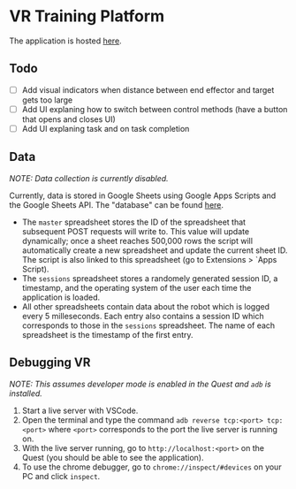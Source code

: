 # VR Training Platform

The application is hosted [here](https://wycongwisc.github.io/urdf-loader-test-vr/).

## Todo 

- [ ] Add visual indicators when distance between end effector and target gets too large
- [ ] Add UI explaning how to switch between control methods (have a button that opens and closes UI)
- [ ] Add UI explaning task and on task completion

## Data

*NOTE: Data collection is currently disabled.*

Currently, data is stored in Google Sheets using Google Apps Scripts and the Google Sheets API. The "database" can be found [here](https://drive.google.com/drive/folders/1T90hAXaHdQIh-kv27N346yu3MOC9gFvM?usp=sharing).

- The `master` spreadsheet stores the ID of the spreadsheet that subsequent POST requests will write to. This value will update dynamically; once a sheet reaches 500,000 rows the script will automatically create a new spreadsheet and update the current sheet ID. The script is also linked to this spreadsheet (go to Extensions > `Apps Script).
- The `sessions` spreadsheet stores a randomely generated session ID, a timestamp, and the operating system of the user each time the application is loaded.
- All other spreadsheets contain data about the robot which is logged every 5 milleseconds. Each entry also contains a session ID which corresponds to those in the `sessions` spreadsheet. The name of each spreadsheet is the timestamp of the first entry.


## Debugging VR

*NOTE: This assumes developer mode is enabled in the Quest and `adb` is installed.*

1. Start a live server with VSCode. 
2. Open the terminal and type the command `adb reverse tcp:<port> tcp:<port>` where `<port>` corresponds to the port the live server is running on.
3. With the live server running, go to `http://localhost:<port>` on the Quest (you should be able to see the application).
4. To use the chrome debugger, go to `chrome://inspect/#devices` on your PC and click `inspect`.